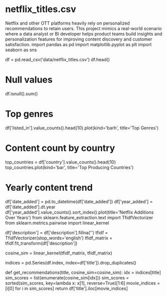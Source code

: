 # netflix_titles.csv
Netflix and other OTT platforms heavily rely on personalized recommendations to retain users. This project mimics a real-world scenario where a data analyst or BI developer helps product teams build insights and personalization features for improving content discovery and customer satisfaction.
import pandas as pd
import matplotlib.pyplot as plt
import seaborn as sns

df = pd.read_csv('data/netflix_titles.csv')
df.head()

# Null values
df.isnull().sum()

# Top genres
df['listed_in'].value_counts().head(10).plot(kind='barh', title='Top Genres')

# Content count by country
top_countries = df['country'].value_counts().head(10)
top_countries.plot(kind='bar', title='Top Producing Countries')

# Yearly content trend
df['date_added'] = pd.to_datetime(df['date_added'])
df['year_added'] = df['date_added'].dt.year
df['year_added'].value_counts().sort_index().plot(title='Netflix Additions Over Years')
from sklearn.feature_extraction.text import TfidfVectorizer
from sklearn.metrics.pairwise import linear_kernel

df['description'] = df['description'].fillna('')
tfidf = TfidfVectorizer(stop_words='english')
tfidf_matrix = tfidf.fit_transform(df['description'])

cosine_sim = linear_kernel(tfidf_matrix, tfidf_matrix)

indices = pd.Series(df.index, index=df['title']).drop_duplicates()

def get_recommendations(title, cosine_sim=cosine_sim):
    idx = indices[title]
    sim_scores = list(enumerate(cosine_sim[idx]))
    sim_scores = sorted(sim_scores, key=lambda x: x[1], reverse=True)[1:6]
    movie_indices = [i[0] for i in sim_scores]
    return df['title'].iloc[movie_indices]

